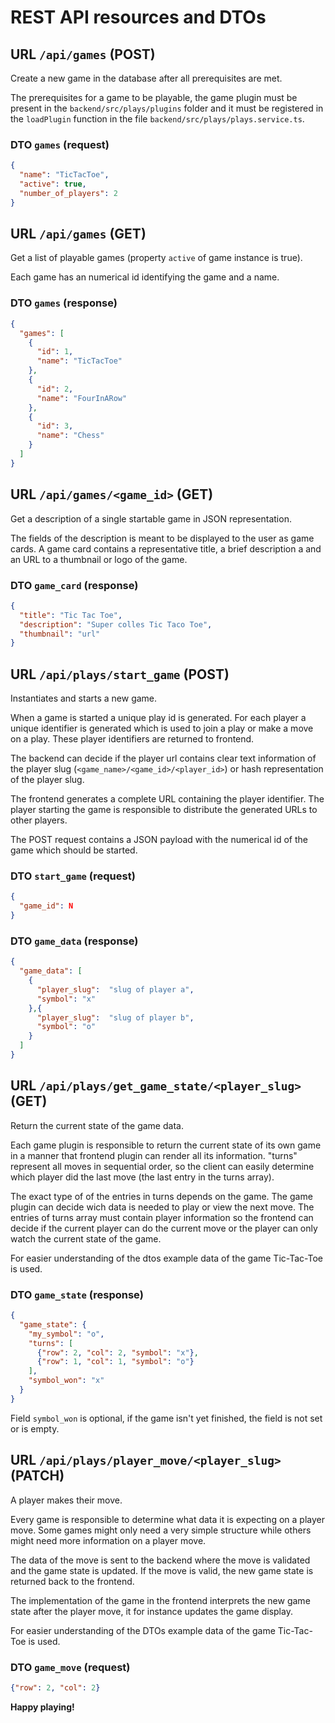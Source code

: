 # REST API resources and DTOs

## URL `/api/games` (POST)

Create a new game in the database after all prerequisites are met.

The prerequisites for a game to be playable, the game plugin must be present in
the `backend/src/plays/plugins` folder and it must be registered in the
`loadPlugin` function in the file `backend/src/plays/plays.service.ts`.

### DTO `games` (request)

```json
{
  "name": "TicTacToe",
  "active": true,
  "number_of_players": 2
}
```

## URL `/api/games` (GET)

Get a list of playable games (property `active` of game instance is true).

Each game has an numerical id identifying the game and a name.

### DTO `games` (response)

```json
{
  "games": [
    {
      "id": 1,
      "name": "TicTacToe"
    },
    {
      "id": 2,
      "name": "FourInARow"
    },
    {
      "id": 3,
      "name": "Chess"
    }
  ]
}
```

## URL `/api/games/<game_id>` (GET)

Get a description of a single startable game in JSON representation.

The fields of the description is meant to be displayed to the user as game cards. A game card contains a representative title, a brief description a and an URL to a thumbnail or logo of the game.

### DTO `game_card` (response)

```json
{
  "title": "Tic Tac Toe",
  "description": "Super colles Tic Taco Toe",
  "thumbnail": "url"
}
```

## URL `/api/plays/start_game` (POST)

Instantiates and starts a new game.

When a game is started a unique play id is generated. For each player a unique identifier is generated which is used to join a play or make a move on a play. These player identifiers are returned to frontend.

The backend can decide if the player url contains clear text information of the player slug (```<game_name>/<game_id>/<player_id>```) or hash representation of the player slug.

The frontend generates a complete URL containing the player identifier. The player starting the game is responsible to distribute the generated URLs to other players.

The POST request contains a JSON payload with the numerical id of the game which should be started.

### DTO `start_game` (request)

```json
{
  "game_id": N
}
```

### DTO `game_data` (response)

```json
{
  "game_data": [
    {
      "player_slug":  "slug of player a",
      "symbol": "x"
    },{
      "player_slug":  "slug of player b",
      "symbol": "o"
    }
  ]
}
```

## URL `/api/plays/get_game_state/<player_slug>` (GET)

Return the current state of the game data.

Each game plugin is responsible to return the current state of its own game in a manner that frontend plugin can render all its information. "turns" represent all moves in sequential order, so
the client can easily determine which player did the last move (the last entry in the turns array).

The exact type of of the entries in turns depends on the game. The game plugin can decide wich data is needed to play or view the next move. The entries of turns array must contain player information so the frontend can decide if the current player can do the current move or the player can only watch the current state of the game.

For easier understanding of the dtos example data of the game Tic-Tac-Toe is used.

### DTO `game_state` (response)

```json
{
  "game_state": {
    "my_symbol": "o",
    "turns": [
      {"row": 2, "col": 2, "symbol": "x"},
      {"row": 1, "col": 1, "symbol": "o"}
    ],
    "symbol_won": "x"
  }
}
```
Field `symbol_won` is optional, if the game isn't yet finished, the field is not set or is empty.


## URL `/api/plays/player_move/<player_slug>` (PATCH)

A player makes their move.

Every game is responsible to determine what data it is expecting on a player move. Some games might only need a very simple structure while others might need more information on a player move.

The data of the move is sent to the backend where the move is validated and the game state is updated.
If the move is valid, the new game state is returned back to the frontend.

The implementation of the game in the frontend interprets the new game state after the player move, it for instance updates the game display.

For easier understanding of the DTOs example data of the game Tic-Tac-Toe is used.

### DTO `game_move` (request)

```json
{"row": 2, "col": 2}
```

**Happy playing!**
